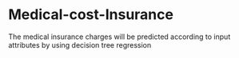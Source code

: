 # Medical-cost-Insurance
The medical insurance charges will be predicted according to input attributes by using decision tree regression
